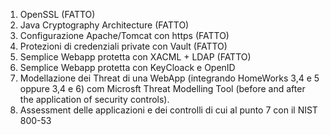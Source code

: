 1)	OpenSSL             (FATTO)
2)	Java Cryptography Architecture      (FATTO)
3)	Configurazione Apache/Tomcat con https  (FATTO)
4)	Protezioni di credenziali private con Vault (FATTO)
5)	Semplice Webapp protetta con XACML + LDAP (FATTO)
6)	Semplice Webapp protetta con KeyCloack e OpenID
7)	Modellazione dei Threat di una WebApp (integrando HomeWorks 3,4 e 5 oppure 3,4 e 6) com Microsft Threat Modelling Tool (before and after the application of security controls).
8)	Assessment delle applicazioni e dei controlli di cui al punto 7 con il NIST 800-53
